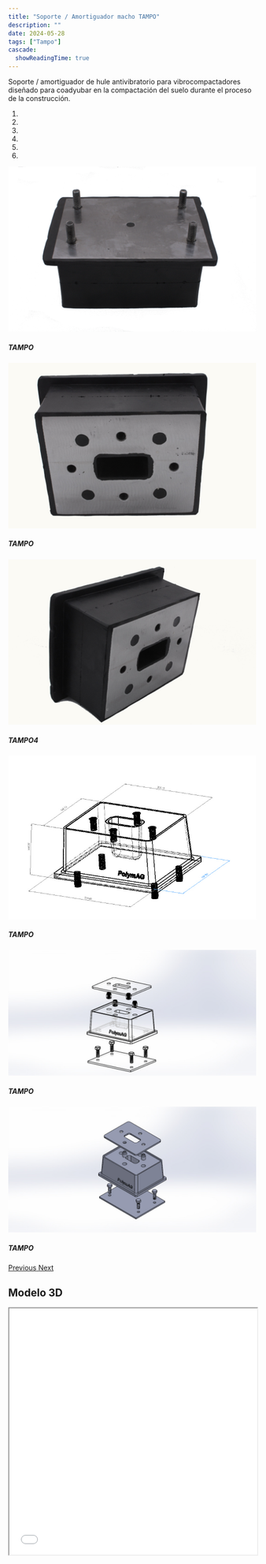 ```yaml
---
title: "Soporte / Amortiguador macho TAMPO"
description: ""
date: 2024-05-28
tags: ["Tampo"]
cascade:
  showReadingTime: true
---
```


Soporte / amortiguador de hule antivibratorio para vibrocompactadores diseñado para coadyubar en la compactación del suelo durante el proceso de la construcción.

<head>
  <meta charset="UTF-8">
  <meta name="viewport" content="width=device-width, initial-scale=1.0">
  <link rel="stylesheet" href="https://cdn.jsdelivr.net/npm/bootstrap@4.0.0/dist/css/bootstrap.min.css"
    integrity="sha384-Gn5384xqQ1aoWXA+058RXPxPg6fy4IWvTNh0E263XmFcJlSAwiGgFAW/dAiS6JXm" crossorigin="anonymous">
  <link rel="stylesheet" href="style.css">
  
  <title>Document</title>
</head>

<body>
  <div class="row">
    <div id="carouselExampleIndicators" class="carousel slide" data-ride="carousel">
      <ol class="carousel-indicators">
        <li data-target="#carouselExampleIndicators" data-slide-to="0" class="active"></li>
        <li data-target="#carouselExampleIndicators" data-slide-to="1"></li>
        <li data-target="#carouselExampleIndicators" data-slide-to="2"></li>
        <li data-target="#carouselExampleIndicators" data-slide-to="3"></li>
        <li data-target="#carouselExampleIndicators" data-slide-to="4"></li>
        <li data-target="#carouselExampleIndicators" data-slide-to="5"></li>
      </ol>
      <div class="carousel-inner">
        <div class="carousel-item active">
          <img class="d-block w-100"
            src="imges/DSC_1020.jpg"
            alt="First slide">
          <div class="carousel-caption d-none d-md-block">
            <h5>TAMPO</h5>
          </div>
        </div>
        <div class="carousel-item">
          <img class="d-block w-100"
            src="imges/DSC_1040.jpg"
            alt="Second slide">
            <div class="carousel-caption d-none d-md-block">
            <h5>TAMPO</h5>
          </div>
        </div>
        <div class="carousel-item">
          <img class="d-block w-100"
            src="imges/DSC_1041.jpg"
            alt="Third slide">
            <div class="carousel-caption d-none d-md-block">
            <h5>TAMPO4</h5>
          </div>
        </div>
        <div class="carousel-item">
          <img class="d-block w-100"
            src="imges/T-004.JPG"
            alt="Third slide">
            <div class="carousel-caption d-none d-md-block">
            <h5>TAMPO</h5>
          </div>
        </div>
        <div class="carousel-item">
          <img class="d-block w-100"
            src="imges/ENSAMBLE2.JPG"
            alt="Third slide">
            <div class="carousel-caption d-none d-md-block">
            <h5>TAMPO</h5>
          </div>
        </div>
        <div class="carousel-item">
          <img class="d-block w-100"
            src="imges/Ensamblaje1.JPG"
            alt="Third slide">
            <div class="carousel-caption d-none d-md-block">
            <h5>TAMPO</h5>
          </div>
        </div>
      </div>
      <a class="carousel-control-prev" href="#carouselExampleIndicators" role="button" data-slide="prev">
        <span class="carousel-control-prev-icon" aria-hidden="true"></span>
        <span class="sr-only">Previous</span>
      </a>
      <a class="carousel-control-next" href="#carouselExampleIndicators" role="button" data-slide="next">
        <span class="carousel-control-next-icon" aria-hidden="true"></span>
        <span class="sr-only">Next</span>
      </a>
    </div>
  </div>

## Modelo 3D

  <script src="https://code.jquery.com/jquery-3.2.1.slim.min.js"
    integrity="sha384-KJ3o2DKtIkvYIK3UENzmM7KCkRr/rE9/Qpg6aAZGJwFDMVNA/GpGFF93hXpG5KkN"
    crossorigin="anonymous"></script>
  <script src="https://cdn.jsdelivr.net/npm/popper.js@1.12.9/dist/umd/popper.min.js"
    integrity="sha384-ApNbgh9B+Y1QKtv3Rn7W3mgPxhU9K/ScQsAP7hUibX39j7fakFPskvXusvfa0b4Q"
    crossorigin="anonymous"></script>
  <script src="https://cdn.jsdelivr.net/npm/bootstrap@4.0.0/dist/js/bootstrap.min.js"
    integrity="sha384-JZR6Spejh4U02d8jOt6vLEHfe/JQGiRRSQQxSfFWpi1MquVdAyjUar5+76PVCmYl"
    crossorigin="anonymous"></script>
</body>


<script>
  setTimeout(() => {
    var element = document.getElementById("search-button");
    var divElement = document.getElementById('search-wrapper');
    element.onclick = function() {
      divElement.style.setProperty('visibility', 'visible', 'important');
  }
}, "1000");
</script>


<iframe src="model/model.html" width="100%" height="500px"></iframe>